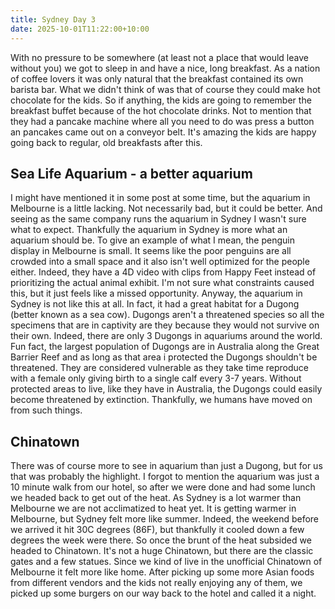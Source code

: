 ```yaml
---
title: Sydney Day 3
date: 2025-10-01T11:22:00+10:00
---
```

With no pressure to be somewhere (at least not a place that would leave without you) we got to sleep in and have a nice, long breakfast. As a nation of coffee lovers it was only natural that the breakfast contained its own barista bar. What we didn't think of was that of course they could make hot chocolate for the kids. So if anything, the kids are going to remember the breakfast buffet because of the hot chocolate drinks. Not to mention that they had a pancake machine where all you need to do was press a button an pancakes came out on a conveyor belt. It's amazing the kids are happy going back to regular, old breakfasts after this.

## Sea Life Aquarium - a better aquarium

I might have mentioned it in some post at some time, but the aquarium in Melbourne is a little lacking. Not necessarily bad, but it could be better. And seeing as the same company runs the aquarium in Sydney I wasn't sure what to expect. Thankfully the aquarium in Sydney is more what an aquarium should be. To give an example of what I mean, the penguin display in Melbourne is small. It seems like the poor penguins are all crowded into a small space and it also isn't well optimized for the people either. Indeed, they have a 4D video with clips from Happy Feet instead of prioritizing the actual animal exhibit. I'm not sure what constraints caused this, but it just feels like a missed opportunity. Anyway, the aquarium in Sydney is not like this at all. In fact, it had a great habitat for a Dugong (better known as a sea cow). Dugongs aren't a threatened species so all the specimens that are in captivity are they because they would not survive on their own. Indeed, there are only 3 Dugongs in aquariums around the world. Fun fact, the largest population of Dugongs are in Australia along the Great Barrier Reef and as long as that area i protected the Dugongs shouldn't be threatened. They are considered vulnerable as they take time reproduce with a female only giving birth to a single calf every 3-7 years. Without protected areas to live, like they have in Australia, the Dugongs could easily become threatened by extinction. Thankfully, we humans have moved on from such things.

## Chinatown

There was of course more to see in aquarium than just a Dugong, but for us that was probably the highlight. I forgot to mention the aquarium was just a 10 minute walk from our hotel, so after we were done and had some lunch we headed back to get out of the heat. As Sydney is a lot warmer than Melbourne we are not acclimatized to heat yet. It is getting warmer in Melbourne, but Sydney felt more like summer. Indeed, the weekend before we arrived it hit 30C degrees (86F), but thankfully it cooled down a few degrees the week were there. So once the brunt of the heat subsided we headed to Chinatown. It's not a huge Chinatown, but there are the classic gates and a few statues. Since we kind of live in the unofficial Chinatown of Melbourne it felt more like home. After picking up some more Asian foods from different vendors and the kids not really enjoying any of them, we picked up some burgers on our way back to the hotel and called it a night.
